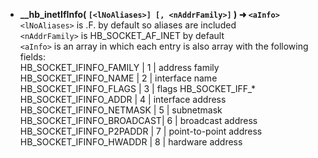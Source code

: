 * __\_\_hb_inetIfInfo( `[<lNoAliases>] [, <nAddrFamily>]` ) ➜ `<aInfo>`__   
`<lNoAliases>` is .F. by default so aliases are included   
`<nAddrFamily>` is HB_SOCKET_AF_INET by default   
`<aInfo>` is an array in which each entry is also array with the following fields:   
HB_SOCKET_IFINFO_FAMILY   | 1 |   address family   
HB_SOCKET_IFINFO_NAME     | 2 |   interface name   
HB_SOCKET_IFINFO_FLAGS    | 3 |   flags HB_SOCKET_IFF_*   
HB_SOCKET_IFINFO_ADDR     | 4 |   interface address   
HB_SOCKET_IFINFO_NETMASK  | 5 |   subnetmask   
HB_SOCKET_IFINFO_BROADCAST| 6 |   broadcast address   
HB_SOCKET_IFINFO_P2PADDR  | 7 |   point-to-point address   
HB_SOCKET_IFINFO_HWADDR   | 8 |   hardware address   
